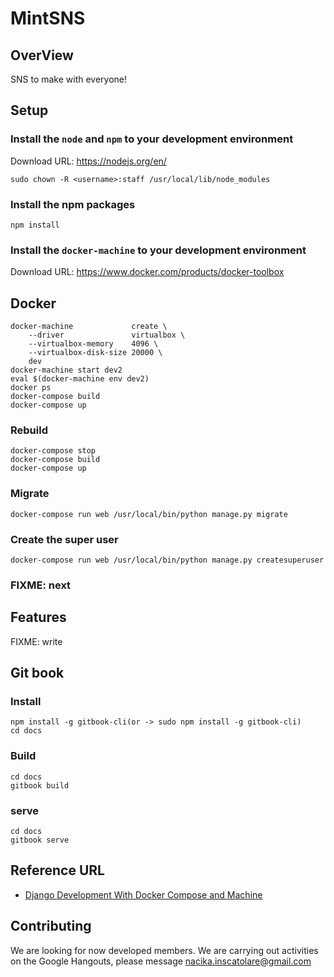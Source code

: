 # MintSNS

## OverView

SNS to make with everyone!

## Setup

### Install the `node` and `npm` to your development environment

Download URL: https://nodejs.org/en/

```
sudo chown -R <username>:staff /usr/local/lib/node_modules
```

### Install the npm packages

```
npm install
```

### Install the `docker-machine` to your development environment

Download URL: https://www.docker.com/products/docker-toolbox

## Docker

```
docker-machine             create \
    --driver               virtualbox \
    --virtualbox-memory    4096 \
    --virtualbox-disk-size 20000 \
    dev
docker-machine start dev2
eval $(docker-machine env dev2)
docker ps
docker-compose build
docker-compose up
```

### Rebuild
```
docker-compose stop
docker-compose build
docker-compose up
```

### Migrate
```
docker-compose run web /usr/local/bin/python manage.py migrate
```

### Create the super user
```
docker-compose run web /usr/local/bin/python manage.py createsuperuser

```

### FIXME: next

## Features

FIXME: write

## Git book

### Install
```
npm install -g gitbook-cli(or -> sudo npm install -g gitbook-cli)
cd docs
```

### Build
```
cd docs
gitbook build
```

### serve
```
cd docs
gitbook serve
```

## Reference URL
* [Django Development With Docker Compose and Machine](https://realpython.com/blog/python/django-development-with-docker-compose-and-machine/)

## Contributing
We are looking for now developed members. We are carrying out activities on the Google Hangouts, please message <nacika.inscatolare@gmail.com>
